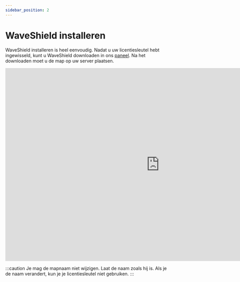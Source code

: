 ```yaml
---
sidebar_position: 2
---
```


# WaveShield installeren

WaveShield installeren is heel eenvoudig. Nadat u uw licentiesleutel hebt ingewisseld, kunt u WaveShield downloaden in ons [paneel](https://cloud.waveshield.xyz/).
Na het downloaden moet u de map op uw server plaatsen.

<iframe width="959" height="600" src="https://www.youtube-nocookie.com/embed/jf0njjYG6c0?si=a7erBZgWXlKUV0Rl" title="YouTube-videospeler" frameborder="0" allow="accelerometer; autoplay; clipboard-write; encrypted-media; gyroscope; picture-in-picture; web-share" allowfullscreen></iframe>

:::caution
Je mag de mapnaam niet wijzigen. Laat de naam zoals hij is. Als je de naam verandert, kun je je licentiesleutel niet gebruiken.
:::